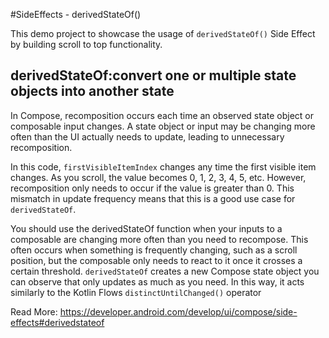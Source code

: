 #SideEffects - derivedStateOf()

This demo project to showcase the usage of `derivedStateOf()` Side Effect by building scroll to top functionality.

## derivedStateOf:convert one or multiple state objects into another state
In Compose, recomposition occurs each time an observed state object or composable input changes. A state object or input may be changing more often than the UI actually needs to update, leading to unnecessary recomposition.

In this code, `firstVisibleItemIndex` changes any time the first visible item changes. As you scroll, the value becomes 0, 1, 2, 3, 4, 5, etc. However, recomposition only needs to occur if the value is greater than 0. This mismatch in update frequency means that this is a good use case for `derivedStateOf`.

You should use the derivedStateOf function when your inputs to a composable are changing more often than you need to recompose. This often occurs when something is frequently changing, such as a scroll position, but the composable only needs to react to it once it crosses a certain threshold. `derivedStateOf` creates a new Compose state object you can observe that only updates as much as you need. In this way, it acts similarly to the Kotlin Flows `distinctUntilChanged()` operator

Read More: https://developer.android.com/develop/ui/compose/side-effects#derivedstateof
